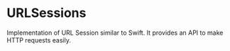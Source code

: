 # URLSessions
Implementation of URL Session similar to Swift. It provides an API to make HTTP requests easily.
